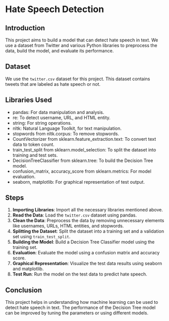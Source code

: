 # Hate Speech Detection

## Introduction
This project aims to build a model that can detect hate speech in text. We use a dataset from Twitter and various Python libraries to preprocess the data, build the model, and evaluate its performance.

## Dataset
We use the `twitter.csv` dataset for this project. This dataset contains tweets that are labeled as hate speech or not.

## Libraries Used
- pandas: For data manipulation and analysis.
- re: To detect username, URL, and HTML entity.
- string: For string operations.
- nltk: Natural Language Toolkit, for text manipulation.
- stopwords from nltk.corpus: To remove stopwords.
- CountVectorizer from sklearn.feature_extraction.text: To convert text data to token count.
- train_test_split from sklearn.model_selection: To split the dataset into training and test sets.
- DecisionTreeClassifier from sklearn.tree: To build the Decision Tree model.
- confusion_matrix, accuracy_score from sklearn.metrics: For model evaluation.
- seaborn, matplotlib: For graphical representation of test output.

## Steps
1. **Importing Libraries**: Import all the necessary libraries mentioned above.
2. **Read the Data**: Load the `twitter.csv` dataset using pandas.
3. **Clean the Data**: Preprocess the data by removing unnecessary elements like usernames, URLs, HTML entities, and stopwords.
4. **Splitting the Dataset**: Split the dataset into a training set and a validation set using `train_test_split`.
5. **Building the Model**: Build a Decision Tree Classifier model using the training set.
6. **Evaluation**: Evaluate the model using a confusion matrix and accuracy score.
7. **Graphical Representation**: Visualize the test data results using seaborn and matplotlib.
8. **Test Run**: Run the model on the test data to predict hate speech.

## Conclusion
This project helps in understanding how machine learning can be used to detect hate speech in text. The performance of the Decision Tree model can be improved by tuning the parameters or using different models.

